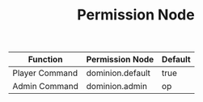 ﻿---
title: Permission Node
createTime: 2025/02/24 16:33:27
permalink: /en/doc/owner/other/permission-node/
---

| Function       | Permission Node  | Default |
|----------------|------------------|---------|
| Player Command | dominion.default | true    |
| Admin Command  | dominion.admin   | op      |
